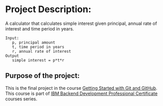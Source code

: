 # Project Description:
A calculator that calculates simple interest given principal, annual rate of interest and time period in years.
```text
Input:
   p, principal amount
   t, time period in years
   r, annual rate of interest
Output
   simple interest = p*t*r
```
## Purpose of the project:
This is the final project in the course [Getting Started with Git and GitHub](https://www.coursera.org/learn/getting-started-with-git-and-github/).
This course is part of [IBM Backend Development Professional Certificate](https://www.coursera.org/professional-certificates/ibm-backend-development) courses series.
